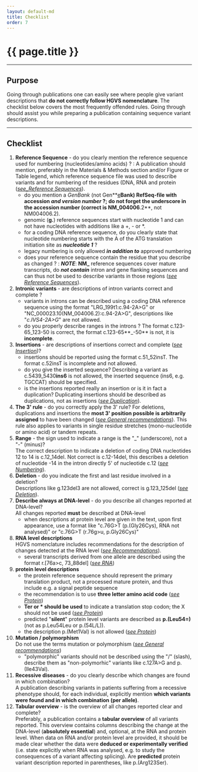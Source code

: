 ```yaml
---
layout: default-md
title: Checklist
order: 7
---
```


# {{ page.title }}

* * *

## Purpose

Going through publications one can easily see where people give variant descriptions that **do not correctly follow HGVS nomenclature**. The checklist below covers the most frequently offended rules. Going through should assist you while preparing a publication containing sequence variant descriptions.

* * *

## Checklist

1.	**Reference Sequence** - do you clearly mention the reference sequence used for numbering (nucleotides/amino acids) ?
	:	A publication should mention, preferably in the Materials & Methods section and/or Figure or Table legend, which reference sequence file was used to describe variants and for numbering of the residues (DNA, RNA and protein ([_see_Reference Sequences_](/bg-material/refseq)).
	*	do you mention a _GenBank_ (not Gen**<u>e</u>**Bank) RefSeq-file with accession  _**and version number**_ ?; do not forget the underscore in the accession number (correct is NM\_004006**.2**, not NM004006.2).
	*	genomic (**g.**) reference sequences start with nucleotide 1 and can not have nucleotides with additions like a +, - or *.
	*	for a coding DNA reference sequence, do you clearly state that nucleotide numbering starts with the A of the ATG translation initiation site as _**nucleotide 1**_ ?
	*	legacy numbering is only allowed _**in addition to**_ approved numbering
	*	does your reference sequence contain the residue that you describe as changed ?
	:	_**NOTE**_: **NM\_** reference sequences cover mature transcripts, do _**not contain**_ intron and gene flanking sequences and can thus not be used to describe variants in those regions ([_see Reference Sequences_](/bg-material/refseq/#DNAc)).
2.  **Intronic variants** - are descriptions of intron variants correct and complete ?
	*	variants in introns can be described using a coding DNA reference sequence using the format "LRG\_199t1:c.94-2A>G" or "NC\_000023.10(NM\_004006.2):c.94-2A>G", descriptions like "_c.IVS4-2A>G_" are not allowed.
	*	do you properly describe ranges in the introns ?  The format c.123-65\_123-50 is correct, the format c.123-65**\_-50** is not, it is **incomplete**.
3.  **Insertions** - are descriptions of insertions correct and complete ([_see Insertion_](/recommendations/DNA/variant/insertion))?
	*	insertions should be reported using the format c.51\_52insT. The format c.52insT is incomplete and not allowed.
	*	do you give the inserted sequence?  Describing a variant as c.5439\_5430**ins6** is not allowed, the inserted sequence (ins6, e.g. TGCCAT) should be specified.
	*	is the insertions reported really an insertion or is it in fact a duplication? Duplicating insertions should be described as duplications, not as insertions ([_see Duplication_](/recommendations/DNA/variant/duplication)). 
4.	**The 3' rule** - do you correctly apply the 3' rule?
	For deletions, duplications and insertions the **most 3' position possible is arbitrarily assigned** to have been changed ([_see General recommendations_](/recommendations/general)). This rule also applies to variants in single residue stretches (mono-nucleotide or amino acid) or tandem repeats.
5.	**Range** - the sign used to indicate a range is the "\_" (underscore), not a "-" (minus)?  
	The correct description to indicate a deletion of coding DNA nucleotides 12 to 14 is c.12\_14del. Not correct is c.12-14del, this describes a deletion of nucleotide -14 in the intron directly 5' of nucleotide c.12 ([_see Numbering_](/bg-material/numbering)).
6.	**Deletion** - do you indicate the first and last residue involved in a deletion?  
	Descriptions like g.123del3 are not allowed, correct is g.123\_125del ([_see Deletion_](/recommendations/DNA/variant/deletion)).
7.  **Describe always at DNA-level** - do you describe all changes reported at DNA-level?  
    All changes reported **must** be described at DNA-level
	*	when descriptions at protein level are given in the text, upon first appearance, use a format like "c.76G>T (p.(Gly26Cys), RNA not analysed)" or "c.76G>T (r.76g>u, p.Gly26Cys)"
7.	**RNA level descriptions**  
    HGVS nomenclature includes recommendations for the description of changes detected at the RNA level ([_see Recommendations_](/recommendations/RNA)).
    *	several transcripts derived from one allele are described using the format r.[76a>c, 73\_88del] ([_see RNA_](/recommendations/RNA/variant/alleles))
9.	**protein level descriptions**
	*	the protein reference sequence should represent the primary translation product, not a processed mature protein, and thus include e.g. a signal peptide sequence
    *   the recommendation is to use **three letter amino acid code** ([_see Protein_](/recommendations/protein/))	
    *   **Ter or \* should be used** to indicate a translation stop codon; the X should not be used ([_see Protein_](/recommendations/protein/))
	*	predicted "**silent**" protein level variants are described as **p.(Leu54=)** (not as p.Leu54Leu or p.(54L/L)).
	*	the description p.(Met1Val) is not allowed ([_see Protein_](/recommendations/protein/variant/substitution))
10.	**Mutation / polymorphism**  
	Do not use the terms mutation or polymorphism ([_see General recommendations_](/bg-material/basics))
	*	"polymorphic" variants should not be described using the "/" (slash), describe them as "non-polymorhic" variants like c.127A>G and p.(Ile43Val).
11.	**Recessive diseases** - do you clearly describe which changes are found in which combination?  
	A publication describing variants in patients suffering from a recessive phenotype should, for each individual, explicitly mention **which variants were found and in which combination (per allele)**.
12.  **Tabular overview** - is the overview of all changes reported clear and complete?  
    Preferably, a publication contains a **tabular overview** of all variants reported. This overview contains columns describing the change at the DNA-level (**absolutely essential**) and, optional, at the RNA and protein level. When data on RNA and/or protein level are provided, it should be made clear whether the data were **deduced or experimentally verified** (i.e. state explicitly when RNA was analysed, e.g. to study the consequences of a variant affecting splicing). Are **predicted** protein variant description reported in parentheses, like p.(Arg123Ser).
